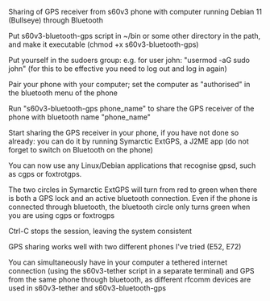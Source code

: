 Sharing of GPS receiver from s60v3 phone with computer running Debian 11 (Bullseye) through Bluetooth

Put s60v3-bluetooth-gps script in ~/bin or some other directory in the path, and make it executable (chmod +x s60v3-bluetooth-gps)

Put yourself in the sudoers group: e.g. for user john: "usermod -aG sudo john" (for this to be effective you need to log out and log in again)

Pair your phone with your computer; set the computer as "authorised" in the bluetooth menu of the phone

Run "s60v3-bluetooth-gps phone_name" to share the GPS receiver of the phone with bluetooth name "phone_name"

Start sharing the GPS receiver in your phone, if you have not done so already: you can do it by running Symarctic ExtGPS, a J2ME app (do not forget to switch on Bluetooth on the phone)

You can now use any Linux/Debian applications that recognise gpsd, such as cgps or foxtrotgps.

The two circles in Symarctic ExtGPS will turn from red to green when there is both a GPS lock and an active bluetooth connection. Even if the phone is connected through bluetooth, the bluetooth circle only turns green when you are using cgps or foxtrogps

Ctrl-C stops the session, leaving the system consistent

GPS sharing works well with two different phones I've tried (E52, E72)

You can simultaneously have in your computer a tethered internet connection (using the s60v3-tether script in a separate terminal) and GPS from the same phone through bluetooth, as different rfcomm devices are used in s60v3-tether and s60v3-bluetooth-gps
